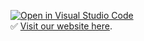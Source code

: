 [![Open in Visual Studio Code](https://classroom.github.com/assets/open-in-vscode-c66648af7eb3fe8bc4f294546bfd86ef473780cde1dea487d3c4ff354943c9ae.svg)](https://classroom.github.com/online_ide?assignment_repo_id=8046114&assignment_repo_type=AssignmentRepo)
<br>
✅ [Visit our website here](https://wikirecipe.cs.bgu.ac.il/).
